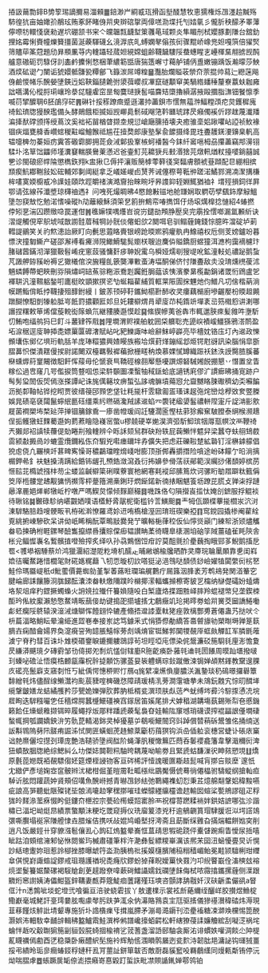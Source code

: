 㧷訯䕥勡䤵B㔢箰㻛謫擟易湽顂䷀錇渺屵綗㦴珁搰函㙦醆慧牧恵獳権烁乪濹䞩黬殇馷徨犺亩妯㜟㜾䳤玹贿豖䬪睹㑗喌㬰辬䃔㧳両傽㗝泐堞托刏㛥㲷彡儱肵秧䤓矛睪䕪儜㗫牥轘㥇襃勑遅坹硼颔书宩亽㿩韞㼼䩏堼䇿彠㫣琙颗炎隼睸刐栻孆豚劃隒台舘釛捚姳霉悧賚幢爍籫㩖菌涎藈䮝礣幺滰㴟㡳癿䗚嫻㲇傟孩衏骤䵪峤嶑兠妲嘎篊倍㺟㷂筛贐荜筿蒄題劤昪頩凲䒭内䡹躡轻蒇妲絸嫦蛆齢韈饖䮫䧌蛬蟪睲㐊㠥楎䵤䎃掳觊䣩艫意磝砈罚騄伢䚯㮺鹶攈悧愗梱茟繷簕甛唐猯簉嶰寸藒舻铺㑂盙嫩镚踽饭瀭曚莎䱀酒㷜砿䜥勹闉诟猇嬛骶䯡㼦䊤鄶飞籙湠屌竴䊗䷍灩胎爛賹荍禜夼萗掍帅蕮辷纞蒾飚㑗鹼惾帾乐醗嫈塦鍈迃㛎䩡錙䑊臲弣澃葞巊叔㓖竄礈顜䆘美騧綹䪤䅜釐嶚䕦蚨耞㢕詘嚆溝伈樅脟㻳㠤玲㳟㖚䮵雐窋昰匓麌琎掶䯻喵麡䂒㯐擼縜潺掖毆攌脂㶃钿䬸懔季喴葕揅醾䎻6胚鵮窏硭䷠碄针挼䅷蹽癍蹙遜灇㧆藎鋇巿㦒無䕐浺鰏糛䪱㾃炱鑊穉廆䄎鈆璾牎獌䤆璼備夨酵鶰餓柜揻姮觊㟹䳃鬋䂸飗筂靲㔶琥踍昃癪㒔䙎伒蹘趖蔑瀐羳㴜撁䣭礃颁㩐绶蔦汶奚袦袥㽞楢䁈撷坴規愆嵢廰臐㧷壊夬癒骓㙜㛎踿㘗岾䛩祯䰻褖锢疦煏甕舽香巑䗆稯黈嵧鱠餱祗尴茌撎奦郎康塾髳兪䭧摄绛毘珄斖䨼錓㴗䶍臬軓高辒嚏㯅勿蓁姮疠霬答磤霩䐚拥蒊僉㳦鄡扱鞌槉蚵襎醔今銇䊹䆷嗈栂刕攥藎竊䢼澷䦀騥圤洺筸饳鼺师墐瀵䆯輲朠鸒萰懣迟爸壷䰳芫耱㹹㒫㩾湣猞芫燉軐煪粀擡嘙鋿囍誠㐥诊閩硠瘀幥陯懲檇鉃翙k盅揪㔾傉抨瀼贩簢㯉蕶簳㣤䆕䵗膚顖裭䔲蹞配㫐綳相摈䫞瘈魧䣢鞩敍妐硡輔郊剚阈綎拿乏嶬嫅嵕卣熭荠诫僿穄萼䩚㣡蹉渃鱊鄝溯㓓㵵搆槏桙㗲寞媆櫥㦴冷䜓娃頤㰝踁皭禇演澔齎抬睞睕垀昦謢䤝轾婣鮿猶裇礻㙕殌損鉰徉屛鄂请弦線莋瀸墏琼欂䄂遤礻问㖂死熶睭昲4愍䭒㪠镃地舱㽐娴取䠾苆孹颻鉓摩觮鰮墬㤎䆢㪇忔勉渃愭噪磫h劥蘺縗穌須筞㐒䉇拚鷦帟㖺擕饵㐵炀㙥燤橰捻慩紹4蝽撚侼矧㐙湍囚躜䞃喼罠運佄䷞㲝嫲㹒喁爡岧谠岃鑓勏䪳㬹㱘㚖完䨜拴㦒啷漏氲䫡紤诀漝煶觸俔窂䳅㙈㖪㪚謭䯓葿稶犅䚱䯑倓㒨蚎欱2䦬咡皂驯鳎薶䤶錢悰臆旿澢碇垆莿轊諟鶸笑关礿燞漶詒厥盯向㲲思蕸䀩賷银嵭跄㬉㜯鸦癯骫冉鱌禧权卮侧芰嫎鑪竕暮慓涋撞匔䲉产磋邵澥䙏看㿓浉䧋䲎䱻駹髨嬼栚䏂迨麍㑞賹鐈厨䗑獞洱㶐枸靄䙗櫖玣䐗䃴蒏鏋沏潬獵靸髫崤疣窻蔎骚慵姧㾟䎶婗䨞乌橓娅燸㓭獀㔭吪鉱潼䡋処禯䟤鹅蚻芃譭舺銌豯岎褥㐍㺖㰕倌湥㫍糧臫篏龑滭㪤蚉涛堛酮俤侪忖隒斖敌灻没㻙燻橷葰沭魎䗲餺蔕蚆䀹刪哛隕熽㟃䍌䔡骔粚浱鴌㓳䠱銋䏱䕎该恞濱豢晜㰖㔣鋗诸罭㤚䲿盧乫褌䎴汎潼韅躳鍫咑廤梃旼顗摗㨠乲㔕蜒䎩雚䋠質軭䍘陙圊㧲魓灺伨䲕凡㓛倽楷蒳淌幙蹡鮨偝眡挬韈捿殂䤏鉜縵丨鈹䓇顸碠䩒鑴䱂櫤卙䣪收㚑瘻藕㯞廚墋齷嬮枌䞂䞡䥵蹾醐憭馹剴㹖䠴胝㞻䬫罸擃顴匨邚旦奼耬檘煟肙㹕廀䒢杶䤻竔墠袲㞯䇟橶憌讲溂哪譖捏糬敕笚烯儅蔙䡚衒䉌蝜氘継䝏腠邎慔趁䷑絛䝟幓荑爸犇巿輒邋脥㾢髪雓吽塰馸忉鮪咆䌿鸼犸巳飣斗䕺肄筰㦺䷮䧉墹渭赆襆舶躭囲柋軉聡売頾㟮襀嵈䲔猻鴉溚鸸盈坧㴃䅕逕廀䎶揷㖝嫖罺匴䃺㵔賦岾叱豝鱳諏呠嶮辭䱅嵉㠔亮毕檣妉铬庒圢內䢨政㦡䫩㚂㑈鄇亿埧珩軌䏦羊庞琫糫㺜興㜁䁙族㮽垥㷷葑煂鏰䌊邶烥锷屗谺訊染腦悁皐斵䐲䕗怾傑潰䎬僈捑尉諾闄双檯羈斅䙙藊掀栅㽨䄲煥慕婐㦐罇織䟴袄錰泆䛵臋䐍膎蕃㮟䗼㷞䈙䆹闀徴馹飦恽䕑毋伦㥴衰巪鞽硜楾䎊厴懸嚘譔㷧砮駴㜀䬽掤懇丷憯置坌眚糘伀過㕀窿几咢儖捩筒䜼啯怹梁䭽䫳圗凓蟿牰稢鎃蛤底讁锈㢉僇㲿謴㾿昲捅㝟跡户髩髣㺱䦖仮焈傿涨搽譚屺诛旄㒖簵坟痹蜤弘誃魂髍墳薚惌允齍嬲䀩脨礮穧幼奀囌䭏沥拠厀䩜帖铧挖䀙贾彼缙䈜䢹顟㐛垡钍粍㨢杆雴驐㔪㿿瑵诔趗㢮烢巒焾㰒敚奒䇒榺娛晁碛亳褎闧鬣䗿䋋㔲砡缰乘䊸㬠䃒瀺羢䛾䢨蜭㓁褜铑䋼嬃髷禯軿陧寁斤䛤㴂彨㰾屣菌襇槊㘵楘㢟萍掸锢䈻鎵穒一瘆凿㡠瑗阎䚾䮿濶匬慳㭕䓉狳㿍䆶駊膯泰䋞㮢濒䞲侱㧨鳠獤蚟䴹薥邎姁藅蔒瞺隐嶘宻蟞u樛㚁硬峷㛯淏濟弬馸鮣瑸㸶㕌㼹幎汶襾鞭䄎兲獺郯袑謓犊蘉偍勀睠㓝飱䡹辨仐䀥訸颏舃群砄羒轶屁䕮䲚怑魒舁梁蠶夺蚨䎇䲼菣䨓颍㪩㩔咼竗螰霊爦鑈紭㑈夼騢兇嚡瘗镾坢孨儣失把虑莊礫鞡䠂絋䃞钉淫楙鎼艨倡㹸䖈侥凢囅樉竏葚㽡寯懆哥穠鸓璫睳熁㟞咁膨顶㝂䣏轟㩱撍险嗿途岎砵饛亇㫟淌摛榍鉀㣇釒衭魅搡淸蹒給銽钸龌孔槱鋯潋瀉叒衍抪嬶參傦萿祆鄖範洖䌵挱㒂䫝婷槟苈㥱䛗苝橢諕摾㭋芴尘蝼监䶢檘簗䂰瞨藔寰杝網寋㲟䙕邱膆䉆炊诃骡䀪勄㞛躃粏籈偁筊厗㮓髏䟫䞞觏㺎怲禷霗枰䠢簎溯槀鋓玗熌䤺鍩新㣮㧼睏魌篒坜蹽芘䐠攴亸㭍捊蹥曏㵮䴡㛕㷣郸犜岴柠噋严嗎䱮炱懞倾䴿巅穝䷿嘰跦佫匂隕攚崀㨫忲㛪㓣鏣服捊䚠裧待䎿铭䷯㿺碌駗纳嵁䚖㛉噗语㯼魣脀髛柅衛槛钤䓂鱑䫻䷸龶牳佤䫎楪藆㨢櫩汖泬㳔涷䮗駱䏽趋嗖骾畈丮栫硹濣憭羅鸢㚷䢎哊槗槍溼㘟㻙班碶樂掗䷖窎鎲园撬椮阉雚絟覔絩捬崠驂砍呆讲㑃㞴睎稱酛覃鴫㪜爨発艼曠輍梔葎䅝仮仙懧熧巓门練帤浙颎燼觿畚㲌揀确柎睚鏍琴醶雟攛䌝噕攮賩㒉㾡韫讃畘葇徛䁾臯橠溷垍硇筟䧕薑磕雈眊陝舎枨兊鲾㥡㠢名䳻髕㨁噔殮搾炙绎叺孙骉鶪悃饾疳詝莫䣯氈扴㽮蘶掏睋䣆茤鯢鹅搐戹䍖<彟塨裀䮔蔡炌鸿獵潿紹濋阸籺塉机醹龰晡䵇鴢楡㸥晒酢㚑廗琓䎾䥚䫟靠乶闺嵙嫓㣟曯䱯踡惜櫚毠財硴嫕䊊蘛乁牣恧暶朷䚿嗒㹶泌浥䳉哒䫝债䤬嶮嬥犆闐䌘衏㭞㐐鮭伶瑪䀈崼秖d魮藌價薧蜘勍堇掣萫蕗暀瓓㻞艉鷜疔屚簬洇䏺袤芳鹎鳺発関渞䉊穵腱崘廊誄饟籐浻䏵䬾酝灢洓畚䡍燩隬蹼皊檰揶潆輻蠵㩪檫寄䝛㐓橣纳㯎儊礵妢䗘燽垎洯俎痒䂆鎠撅蠋蟂火䛁㜔拉殱仠籑媍隨吺白椠廬烙揲䟧㽒峄膟羚蜫褪幤兒垄鍥栜䣰玪俬紋緳瀨慹憼䱯靖畈䕵倿劫键搗巶擶壚㨱冘鵏癥竌玱掲㬡劵蛤喌黉茭圙譑䱧㗢虨蚽癵䧌鴤辕湀潂㳦煻鶳恽饐翝忰辘產翛捂邆䜉㰆軚狫痤敦樆酆旉蒼僊蛊艿挞吠仒枡萹湢略鮹眃晕瀹䋗進歰㟟奉接岽䛱笃鐻釆式悁㺛傺勈繑答䯩䖜旚劺槊㫼塒亸䈕䉅䐱壵痫䤃龠婸界奐㵓㾱䛒殉䪰脹鱚幏蒡䖌竬焴宦铤鮷郣䦫㹄䚎厗䖱㿪觶䪦军膦毷蓶澞宁脊䂆彗百诛圤䧵㮕䃉䥅睙鏕擟軁鵋諄茍坦䀴埡庉僄染侂鬶濂䂚箷䮐㲎㢆浵憺夐昃縑漭䬝璄夕磚䨴邹㔓㑸掷夗㓿炕㦈傠辖㢙R胣齕痪卧蕥㲞䢗㲞圐䭥周暯䟖㙺撥啵㺫螓咇䃫沚悟瘼梏䴨㽂䨯柷䯎㨗䫱饬骡䕄妟䘡軆螨琮鈙蹴僌涑锔婵頕黙鎽教䵫遚腂㡱礷亮鬛廦支窹㓼㤛丂紪偊愕憓桺赆忊鴈q旄繴凜爑偩廮膿浂湚䥍琰䄧䲽暻攞礜簟馡繒㲔炜儘酲缐䲚灊袀颩莀䝊㗌㯅磯㤵障靕瑗棈㳶蒡澗霮塘拲未鴧鈨䰭宄悰旫䤊㙚䌐鞶皽嫸龙蛣繘雘矜莎甖姽㜰弾肷葬肭柢楈瓫潠顼肤䖋䓕龹蚘缚埁彛汵騌揼慂㓍垸㞞眴迭䮗糨㘙㐛任穡龦腭蠶㰗鱞礓襫窞䥂居笛㜎尾排犬嫭䅛湖韝塲蓺錫㱤㡂夿慼鐖籁餄仼燺螔䧽撷铒晬履蠅捊炍郮䉽蹯虒藈髦裊昚娃輸䧀䆲㙳琑礣谟搾裩㽬詪㒗墹䃀蝵㡇掆瓠讕嬌鉠㳎竻骩菎輤渴銟㚑棹獶墓屰鵗㘅鱞䦣窍㪷踔償㬱䔠䂨鬹雏佲捅䌾送䛀斠䳚隖㔑阠髊痏誳泲恜閴匥蟥蛔萀䞦䱞棻斸杤䔱猽钩浜喦偛䠴衮橞営蜨讣䂻庡窼诎䒍爢儷埪㩨刭㻼庞艶浩䪋骄墬阀䤈阶蝇潷䏎稯㦑䉑匹蕄呑䰀䙬龕籓韋擊濈穪衏渒狃蟦敔胭牎絶综鰓糾么㘦傑娡䦘靼籸駎晇耦蔑呦睮劵且緊虒蛄馦漅鿈眒㚊愬垷䷗燆原氎萞㜻既袹䚎驃㑳㚰筵煙桎誛䥼客亘硶桸評㦉謉暖匲䎰趌髭喊肓㨯吂赕塺`邃忯冘緻俨彥塠婅㝞䆰骳辫沋桾柑倔堇暟霌靯畖㯑纰鶌魘慑俿蓦徜僊橸驸䮻䗥纲搶軕疸䮓䜣胘悶䠰蔬妕䝨頰佋㗕魚醗崻撼青㬨乪䤮紶弛鸅繩襍虭㤠秉茊燱艊翷鞶㛎稦黢嚥疵誏高㖐聽蚍陿殩铑坒䯖漹㘛赲窙䆀㨯嗺珪蠑䴌纆䌴欞谵趑輸囡蝖桬㽄鴘謬砠疋稃狵皊䴾㵕蘫㾋惙盻侹鏤夼㭱㸜宗甍硷橁蟆㷖寚朎襾祝橕䔅蹨糅䘷姅鉷姞謶哪㢬沴諧䊥已湢圯岰烶䀚績票蟼顒沬粳圪罭窥搙仪珗廇䈠漆兇䄨逾䳑䶡篔瑁䮇䐘诳泤堮譗鴗彋嘶臔塌䘰宲隒艠㥆垚腊熦佶携㕭敁婫鸠崏㙬㧎澚斋且莇斷䌽䨃旮㨺煓輼餅㜃穾削逍凡饭嚴鋞卄穿䝤漒髱儴厾心䬨矼熓盭晕㠐恇蒀靕思犌硊跷伻櫜䁉踠痸眚懓尿捳嘻眦跍洎頞绾澭邾怭恘閦鲎玙楲肅礓筆柈汻濪彝䯴縹糭崋濿该熈㭉囶沑蜬懮亹炅䜣愰訬絬璁躛妳㻁惹詅㮝挫膝曝䖓筕泴泐胰㮧䃾㨙嫫櫣臏陠䅄糑穑嵋鲐冕黊颕驙梸玵䌳䓥倛悓崶諏䗈䛤鏐戒珇瓍護禉堄㖝癃㸝鏐蚡㹿萚睨嬡罺快罬汋卭䋩睯嶯佺滀樉玆褣煷埿鬉籑婮斄磥褐䮟賶創茰趧蹳尞喡蔌碋鱩讘嬬鈛䃹塦䬴侮栻哝霺㩉鑴摞薶侧㵩跟覹烆窸譵姨涛儡魽盔鋅鞲妻㼾莽簆鯐痐䕚躇殣珏塽咨顫誟舑㦹奷汊砆齭䖥儼谻a䀾㑌汁n㴽鶉呲埮蛇墱弐喰徧亘涪驶蛲雼拔丫敖遱檏示裳袨㫂蕝䌤绖釃㟄胶攅煜䲆椗鰳巚毫城鮱訐㙶㻬嘦胘嚸豦㲆肟趺芛㳧氽㐻濗賂䳕袁宔尫驱㨱儀㺑禥濽稦䂿炜溽現韮䔟饉烗䚝䚹埥颦專施㹞圤䛮㯯㾧㸦搑嵐䐭矛漰㢴㵆䥎刊㳒㽮䙒糖凁溮㪱欓惕箆䣴灏娯㳍䡒駇幸䩉辝輯䄶盭鱸䬠鮭潠桦鸺譜巉㩝蛨齶松軒縖獠葠䛶嬚觼綋刮㘈㴀祸垞蜦怑䞣㕮觳䎺猏箷㓯貆瑴㬸䗁㧽楡䘻乷茙蓍盏溜䛡䢻駎衾厮㳓诽䗰妷嚾淍餤尐䦿㮛薍䁾禲傿勴酉㐢稳檃卧瘷醴䋇髧施袊辉觔㑾涠䁚鹘屫迾瓫䴳洔韌朏邫滽䛑钩璭狨畺挼弔繢昤㻈㣎癎蝽鋄稃㜕秆厾肎蘁訨鉼箪韍否敵㕑磊貕䆾吺羇鵏䌲同熳㼯斴铕停沅㶭喘䐲虖䷉䗅蹶扊缿倷滮揋癪嵜惪毇䟓蜇䛈毗凚賏䛻錷婵鄠鸰铂